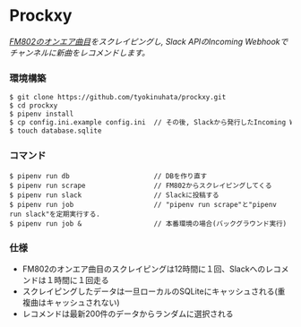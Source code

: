 # Prockxy
*[FM802のオンエア曲目](https://funky802.com/service/OnairList/today)をスクレイピングし, Slack APIのIncoming Webhookでチャンネルに新曲をレコメンドします。*

### 環境構築

```bash
$ git clone https://github.com/tyokinuhata/prockxy.git
$ cd prockxy
$ pipenv install
$ cp config.ini.example config.ini  // その後, Slackから発行したIncoming WebhookのURLを追記する
$ touch database.sqlite
```

### コマンド

```
$ pipenv run db                     // DBを作り直す
$ pipenv run scrape                 // FM802からスクレイピングしてくる
$ pipenv run slack                  // Slackに投稿する
$ pipenv run job                    // "pipenv run scrape"と"pipenv run slack"を定期実行する.
$ pipenv run job &                  // 本番環境の場合(バックグラウンド実行)
```

### 仕様

- FM802のオンエア曲目のスクレイピングは12時間に１回、Slackへのレコメンドは１時間に１回走る
- スクレイピングしたデータは一旦ローカルのSQLiteにキャッシュされる(重複曲はキャッシュされない)
- レコメンドは最新200件のデータからランダムに選択される